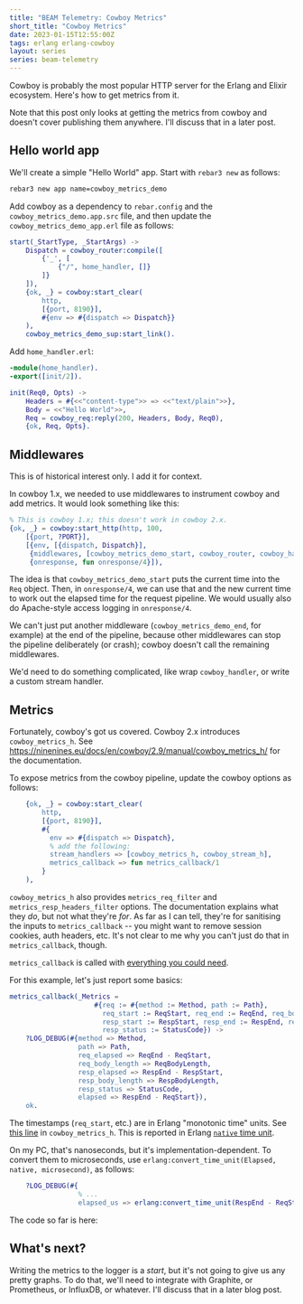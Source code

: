 ```yaml
---
title: "BEAM Telemetry: Cowboy Metrics"
short_title: "Cowboy Metrics"
date: 2023-01-15T12:55:00Z
tags: erlang erlang-cowboy
layout: series
series: beam-telemetry
---
```


Cowboy is probably the most popular HTTP server for the Erlang and Elixir ecosystem. Here's how to get metrics from it.

Note that this post only looks at getting the metrics from cowboy and doesn't cover publishing them anywhere. I'll
discuss that in a later post.

## Hello world app

We'll create a simple "Hello World" app. Start with `rebar3 new` as follows:

```sh
rebar3 new app name=cowboy_metrics_demo
```

Add cowboy as a dependency to `rebar.config` and the `cowboy_metrics_demo.app.src` file, and then update the
`cowboy_metrics_demo_app.erl` file as follows:

```erlang
start(_StartType, _StartArgs) ->
    Dispatch = cowboy_router:compile([
        {'_', [
            {"/", home_handler, []}
        ]}
    ]),
    {ok, _} = cowboy:start_clear(
        http,
        [{port, 8190}],
        #{env => #{dispatch => Dispatch}}
    ),
    cowboy_metrics_demo_sup:start_link().
```

Add `home_handler.erl`:

```erlang
-module(home_handler).
-export([init/2]).

init(Req0, Opts) ->
    Headers = #{<<"content-type">> => <<"text/plain">>},
    Body = <<"Hello World">>,
    Req = cowboy_req:reply(200, Headers, Body, Req0),
    {ok, Req, Opts}.
```

## Middlewares

<div class="callout callout-info" markdown="span">
This is of historical interest only. I add it for context.
</div>

In cowboy 1.x, we needed to use middlewares to instrument cowboy and add metrics. It would look something like this:

```erlang
% This is cowboy 1.x; this doesn't work in cowboy 2.x.
{ok, _} = cowboy:start_http(http, 100,
    [{port, ?PORT}],
    [{env, [{dispatch, Dispatch}],
     {middlewares, [cowboy_metrics_demo_start, cowboy_router, cowboy_handler]},
     {onresponse, fun onresponse/4}]),
```

The idea is that `cowboy_metrics_demo_start` puts the current time into the `Req` object. Then, in `onresponse/4`, we
can use that and the new current time to work out the elapsed time for the request pipeline. We would usually also do
Apache-style access logging in `onresponse/4`.

We can't just put another middleware (`cowboy_metrics_demo_end`, for example) at the end of the pipeline, because other
middlewares can stop the pipeline deliberately (or crash); cowboy doesn't call the remaining middlewares.

We'd need to do something complicated, like wrap `cowboy_handler`, or write a custom stream handler.

## Metrics

Fortunately, cowboy's got us covered. Cowboy 2.x introduces `cowboy_metrics_h`. See
<https://ninenines.eu/docs/en/cowboy/2.9/manual/cowboy_metrics_h/> for the documentation.

To expose metrics from the cowboy pipeline, update the cowboy options as follows:

```erlang
    {ok, _} = cowboy:start_clear(
        http,
        [{port, 8190}],
        #{
          env => #{dispatch => Dispatch},
          % add the following:
          stream_handlers => [cowboy_metrics_h, cowboy_stream_h],
          metrics_callback => fun metrics_callback/1
        }
    ),
```

`cowboy_metrics_h` also provides `metrics_req_filter` and `metrics_resp_headers_filter` options. The documentation
explains what they _do_, but not what they're _for_. As far as I can tell, they're for sanitising the inputs to
`metrics_callback` -- you might want to remove session cookies, auth headers, etc. It's not clear to me why you can't
just do that in `metrics_callback`, though.

`metrics_callback` is called with [everything you could need](https://ninenines.eu/docs/en/cowboy/2.9/manual/cowboy_metrics_h/).

For this example, let's just report some basics:

```erlang
metrics_callback(_Metrics =
                     #{req := #{method := Method, path := Path},
                       req_start := ReqStart, req_end := ReqEnd, req_body_length := ReqBodyLength,
                       resp_start := RespStart, resp_end := RespEnd, resp_body_length := RespBodyLength,
                       resp_status := StatusCode}) ->
    ?LOG_DEBUG(#{method => Method,
                 path => Path,
                 req_elapsed => ReqEnd - ReqStart,
                 req_body_length => ReqBodyLength,
                 resp_elapsed => RespEnd - RespStart,
                 resp_body_length => RespBodyLength,
                 resp_status => StatusCode,
                 elapsed => RespEnd - ReqStart}),
    ok.
```

The timestamps (`req_start`, etc.) are in Erlang "monotonic time" units. See [this
line](https://github.com/ninenines/cowboy/blob/2.9.0/src/cowboy_metrics_h.erl#L139) in `cowboy_metrics_h`. This is
reported in Erlang [`native` time unit](https://www.erlang.org/doc/man/erlang.html#monotonic_time-0).

On my PC, that's nanoseconds, but it's implementation-dependent. To convert them to microseconds, use `erlang:convert_time_unit(Elapsed, native, microsecond)`, as follows:

```erlang
    ?LOG_DEBUG(#{
                 % ...
                 elapsed_us => erlang:convert_time_unit(RespEnd - ReqStart, native, microsecond)}),
```

<div class="callout callout-info" markdown="span">
The code so far is here: <https://github.com/rlipscombe/cowboy_metrics_demo/tree/0.1.0>
</div>

## What's next?

Writing the metrics to the logger is a _start_, but it's not going to give us any pretty graphs. To do that, we'll need
to integrate with Graphite, or Prometheus, or InfluxDB, or whatever. I'll discuss that in a later blog post.

